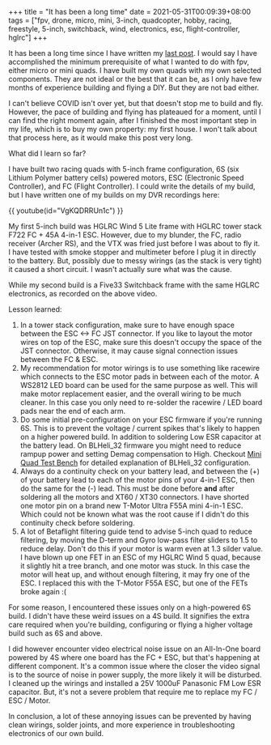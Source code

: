 +++
title = "It has been a long time"
date = 2021-05-31T00:09:39+08:00
tags = ["fpv, drone, micro, mini, 3-inch, quadcopter, hobby, racing, freestyle, 5-inch, switchback, wind, electronics, esc, flight-controller, hglrc"]
+++

It has been a long time since I have written my [last post](@/2020-10-26-Micro-or-Mini-quad.md). I would say I have accomplished the minimum prerequisite of what I wanted to do with fpv, either micro or mini quads. I have built my own quads with my own selected components. They are not ideal or the best that it can be, as I only have few months of experience building and flying a DIY. But they are not bad either.

I can't believe COVID isn't over yet, but that doesn't stop me to build and fly. However, the pace of building and flying has plateaued for a moment, until I can find the right moment again, after I finished the most important step in my life, which is to buy my own property: my first house. I won't talk about that process here, as it would make this post very long.

What did I learn so far?

I have built two racing quads with 5-inch frame configuration, 6S (six Lithium Polymer battery cells) powered motors, ESC (Electronic Speed Controller), and FC (Flight Controller). I could write the details of my build, but I have written one of my builds on my DVR recordings here:

{{ youtube(id="VgKQDRRUn1c") }}

My first 5-inch build was HGLRC Wind 5 Lite frame with HGLRC tower stack F722 FC + 45A 4-in-1 ESC. However, due to my blunder, the FC, radio receiver (Archer RS), and the VTX was fried just before I was about to fly it. I have tested with smoke stopper and multimeter before I plug it in directly to the battery. But, possibly due to messy wirings (as the stack is very tight) it caused a short circuit. I wasn't actually sure what was the cause.

While my second build is a Five33 Switchback frame with the same HGLRC electronics, as recorded on the above video.

Lesson learned:

 1. In a tower stack configuration, make sure to have enough space between the ESC <-> FC JST connector. If you like to layout the motor wires on top of the ESC, make sure this doesn't occupy the space of the JST connector. Otherwise, it may cause signal connection issues between the FC & ESC. 
 2. My recommendation for motor wirings is to use something like racewire which connects to the ESC motor pads in between each of the motor. A WS2812 LED board can be used for the same purpose as well. This will make motor replacement easier, and the overall wiring to be much cleaner. In this case you only need to re-solder the racewire / LED board pads near the end of each arm.
 3. Do some initial pre-configuration on your ESC firmware if you're running 6S. This is to prevent the voltage / current spikes that's likely to happen on a higher powered build. In addition to soldering Low ESR capacitor at the battery lead. On BLHeli_32 firmware you might need to reduce rampup power and setting Demag compensation to High. Checkout [Mini Quad Test Bench](https://www.miniquadtestbench.com/) for detailed explanation of BLHeli_32 configuration.
 4. Always do a continuity check on your battery lead, and between the (+) of your battery lead to each of the motor pins of your 4-in-1 ESC, then do the same for the (-) lead. This must be done before **and** after soldering all the motors and XT60 / XT30 connectors. I have shorted one motor pin on a brand new T-Motor Ultra F55A mini 4-in-1 ESC. Which could not be known what was the root cause if I didn't do this continuity check before soldering.
 5. A lot of Betaflight filtering guide tend to advise 5-inch quad to reduce filtering, by moving the D-term and Gyro low-pass filter sliders to 1.5 to reduce delay. Don't do this if your motor is warm even at 1.3 silder value. I have blown up one FET in an ESC of my HGLRC Wind 5 quad, because it slightly hit a tree branch, and one motor was stuck. In this case the motor will heat up, and without enough filtering, it may fry one of the ESC. I replaced this with the T-Motor F55A ESC, but one of the FETs broke again :(

For some reason, I encountered these issues only on a high-powered 6S build. I didn't have these weird issues on a 4S build. It signifies the extra care required when you're building, configuring or flying a higher voltage build such as 6S and above. 

I did however encounter video electrical noise issue on an All-In-One board powered by 4S where one board has the FC + ESC, but that's  happening at different component. It's a common issue where the closer the video signal is to the source of noise in power supply, the more likely it will be disturbed. I cleaned up the wirings and installed a 25V 1000uF Panasonic FM Low ESR capacitor. But, it's not a severe problem that require me to replace my FC / ESC / Motor.

In conclusion, a lot of these annoying issues can be prevented by having clean wirings, solder joints, and more experience in troubleshooting electronics of our own build.

